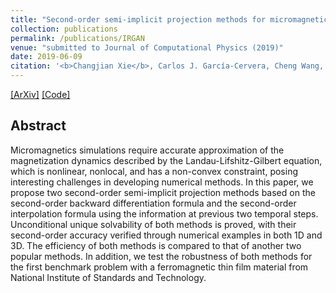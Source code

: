 ```yaml
---
title: "Second-order semi-implicit projection methods for micromagnetics simulations"
collection: publications
permalink: /publications/IRGAN
venue: "submitted to Journal of Computational Physics (2019)"
date: 2019-06-09
citation: '<b>Changjian Xie</b>, Carlos J. García-Cervera, Cheng Wang, Zhennan Zhou and Jingrun Chen. <i>Journal of Computational Physics.</i> <b>2019.</b>'
---  
```

[[ArXiv]](https://arxiv.org/pdf/1907.02358.pdf)  [[Code]](https://github.com/geek-ai/irgan)


## Abstract
Micromagnetics simulations require accurate approximation of the magnetization dynamics described by the Landau-Lifshitz-Gilbert equation, which is nonlinear, nonlocal, and has a non-convex constraint, posing interesting challenges
in developing numerical methods. In this paper, we propose two second-order
semi-implicit projection methods based on the second-order backward differentiation formula and the second-order interpolation formula using the information at previous two temporal steps. Unconditional unique solvability of both
methods is proved, with their second-order accuracy verified through numerical
examples in both 1D and 3D. The efficiency of both methods is compared to
that of another two popular methods. In addition, we test the robustness of
both methods for the first benchmark problem with a ferromagnetic thin film
material from National Institute of Standards and Technology.

